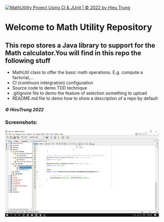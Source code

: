 [![MathUtility Project Using CI & JUnit | © 2022 by Hieu Trung](https://github.com/hieutrung0510/math-util/actions/workflows/mathutil-ci.yml/badge.svg)](https://github.com/hieutrung0510/math-util/actions/workflows/mathutil-ci.yml)
# Welcome to Math Utility Repository

## This repo stores a Java library to support for the Math calculator.You will find in this repo the following stuff

+ MathUtil class to offer the basic math operations. E.g. compute a factorial,...
+ CI (continuos intergration) configuration
+ Source code to demo TDD technique
+ .gitignore file to demo the feature of selection something to upload
+ README.md file to demo how to show a description of a repo by default

##### © HieuTrung 2022

### Screenshots: 
![screenshots](https://github.com/hieutrung0510/math-util/blob/main/screenshot/DDT-with-TDD%20.png)